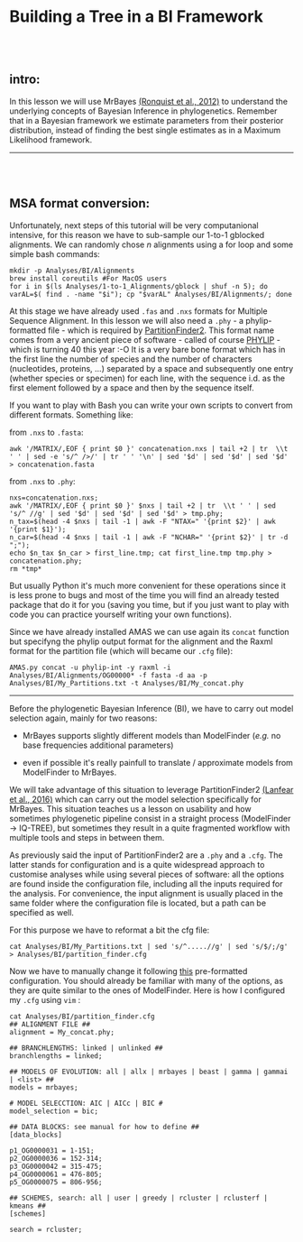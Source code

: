# Building a Tree in a BI Framework

<br/>
<br/>

## intro: 

In this lesson we will use MrBayes [(Ronquist et al., 2012)](https://academic.oup.com/sysbio/article/61/3/539/1674894) to understand the underlying concepts of Bayesian Inference in phylogenetics. Remember that in a Bayesian framework we estimate parameters from their posterior distribution, instead of finding the best single estimates as in a Maximum Likelihood framework.

---

<br/>
<br/>

## MSA format conversion: 

Unfortunately, next steps of this tutorial will be very computanional intensive, for this reason we have to sub-sample our 1-to-1 gblocked alignments. We can randomly chose *n* alignments using a for loop and some simple bash commands:

```
mkdir -p Analyses/BI/Alignments
brew install coreutils #For MacOS users
for i in $(ls Analyses/1-to-1_Alignments/gblock | shuf -n 5); do varAL=$( find . -name "$i"); cp "$varAL" Analyses/BI/Alignments/; done
```

At this stage we have already used ```.fas``` and ```.nxs``` formats for Multiple Sequence Alignment. 
In this lesson we will also need a ```.phy``` - a phylip-formatted file - which is required by [PartitionFinder2](http://www.robertlanfear.com/partitionfinder/).
This format name comes from a very ancient piece of software - called of course [PHYLIP](https://en.wikipedia.org/wiki/PHYLIP) - which is turning 40 this year :-O
It is a very bare bone format which has in the first line the number of species and the number of characters (nucleotides, proteins, ...) separated by a space and subsequently one entry (whether species or specimen) for each line, with the sequence i.d. as the first element followed by a space and then by the sequence itself.

If you want to play with Bash you can write your own scripts to convert from different formats. Something like:

from ```.nxs``` to ```.fasta```:

```
awk '/MATRIX/,EOF { print $0 }' concatenation.nxs | tail +2 | tr  \\t ' ' | sed -e 's/^ />/' | tr ' ' '\n' | sed '$d' | sed '$d' | sed '$d' > concatenation.fasta
```

from ```.nxs``` to ```.phy```:

```
nxs=concatenation.nxs;
awk '/MATRIX/,EOF { print $0 }' $nxs | tail +2 | tr  \\t ' ' | sed 's/^ //g' | sed '$d' | sed '$d' | sed '$d' > tmp.phy; 
n_tax=$(head -4 $nxs | tail -1 | awk -F "NTAX=" '{print $2}' | awk '{print $1}');
n_car=$(head -4 $nxs | tail -1 | awk -F "NCHAR=" '{print $2}' | tr -d ";");
echo $n_tax $n_car > first_line.tmp; cat first_line.tmp tmp.phy > concatenation.phy; 
rm *tmp*
```

But usually Python it's much more convenient for these operations since it is less prone to bugs and most of the time you will find an already tested package that do it for you (saving you time, but if you just want to play with code you can practice yourself writing your own functions).

Since we have already installed AMAS we can use again its ```concat``` function but specifyng the phylip output format for the alignment and the Raxml format for the partition file (which will became our ```.cfg``` file):

```
AMAS.py concat -u phylip-int -y raxml -i Analyses/BI/Alignments/OG00000* -f fasta -d aa -p Analyses/BI/My_Partitions.txt -t Analyses/BI/My_concat.phy
```
---

Before the phylogenetic Bayesian Inference (BI), we have to carry out model selection again, mainly for two reasons:

* MrBayes supports slightly different models than ModelFinder (_e.g._ no base frequencies additional parameters)

* even if possible it's really painfull to translate / approximate models from ModelFinder to MrBayes.

We will take advantage of this situation to leverage PartitionFinder2 [(Lanfear et al., 2016)]( https://doi.org/10.1093/molbev/msw260) which can carry out the model selection specifically for MrBayes. This situation teaches us a lesson on usability and how sometimes phylogenetic pipeline consist in a straight process (ModelFinder -> IQ-TREE), but sometimes they result in a quite fragmented workflow with multiple tools and steps in between them.

As previously said the input of PartitionFinder2 are a ```.phy``` and a ```.cfg```.
The latter stands for configuration and is a quite widespread approach to customise analyses while using several pieces of software: all the options are found inside the configuration file, including all the inputs required for the analysis. For convenience, the input alignment is usually placed in the same folder where the configuration file is located, but a path can be specified as well.

For this purpose we have to reformat a bit the cfg file:

```
cat Analyses/BI/My_Partitions.txt | sed 's/^.....//g' | sed 's/$/;/g' > Analyses/BI/partition_finder.cfg
```

Now we have to manually change it following [this](http://www.robertlanfear.com/partitionfinder/tutorial/assets/partition_finder.cfg) pre-formatted configuration. You should already be familiar with many of the options, as they are quite similar to the ones of ModelFinder.
Here is how I configured my ```.cfg``` using ```vim``` :


```
cat Analyses/BI/partition_finder.cfg
## ALIGNMENT FILE ##
alignment = My_concat.phy;

## BRANCHLENGTHS: linked | unlinked ##
branchlengths = linked;

## MODELS OF EVOLUTION: all | allx | mrbayes | beast | gamma | gammai | <list> ##
models = mrbayes;

# MODEL SELECCTION: AIC | AICc | BIC #
model_selection = bic;

## DATA BLOCKS: see manual for how to define ##
[data_blocks]

p1_OG0000031 = 1-151;
p2_OG0000036 = 152-314;
p3_OG0000042 = 315-475;
p4_OG0000061 = 476-805;
p5_OG0000075 = 806-956;

## SCHEMES, search: all | user | greedy | rcluster | rclusterf | kmeans ##
[schemes]

search = rcluster;
```

